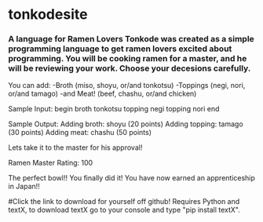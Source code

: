 # tonkodesite
### A language for Ramen Lovers Tonkode was created as a simple programming language to get ramen lovers excited about programming. You will be cooking ramen for a master, and he will be reviewing your work. Choose your decesions carefully.

You can add: -Broth (miso, shoyu, or/and tonkotsu) -Toppings (negi, nori, or/and tamago) -and Meat! (beef, chashu, or/and chicken)

Sample Input:
begin
  broth tonkotsu 
  topping negi 
  topping nori
end

Sample Output: 
Adding broth: shoyu (20 points) 
Adding topping: tamago (30 points) 
Adding meat: chashu (50 points)

Lets take it to the master for his approval!

Ramen Master Rating: 100

The perfect bowl!! You finally did it! You have now earned an apprenticeship in Japan!!

#Click the link to download for yourself off github! Requires Python and textX, to download textX go to your console and type "pip install textX".
